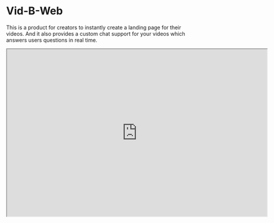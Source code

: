 # Vid-B-Web
This is a product for creators to instantly create a landing page for their videos. And it also provides a custom chat support for your videos which answers users questions in real time.

<iframe width="700" height="450" src="https://youtu.be/embed/fBqrn4nXFlc" />


## TODOS
- [x] Initialize project (w/ t3-stack)
- [x] Upload to github (w/ github)
- [x] Deploy to vercel (w/ vercel)
- [ ] Builing Mockup UI
  - [ ] Create Landing Page
  - [ ] Creator Page (for users to see all creator videos)
  - [ ] Video Landing Page (for users to see a specific video)
  - [ ] Make the page editable (for creators to edit the video transcript and resources)
- [ ] Initialize database
- [ ] Add authentication (w/ next-auth)
- [ ] Chatbot functionality


## Getting Started (DEV)
if you don't have pnpm installed, run `npm install -g pnpm`

1. Clone the repo
2. Run `pnpm install`
3. Create a `.env` file in the root directory and add the following variables:
```
DATABASE_URL=<your database url>
NEXT_AUTH_URL=<your secret>
```
4. Run `pnpm start`
5. Open `http://localhost:3000` in your browser

